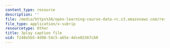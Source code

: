 ```yaml
---
content_type: resource
description: ''
file: /media/https%3A/open-learning-course-data-rc.s3.amazonaws.com/res-18-009-learn-differential-equations-up-close-with-gilbert-strang-and-cleve-moler-fall-2015/f248e5b54d9854c5a65e4dce02367cb0_ScZMBOB_qYQ.vtt
file_type: application/x-subrip
resourcetype: Other
title: 3play caption file
uid: f248e5b5-4d98-54c5-a65e-4dce02367cb0
---
```

